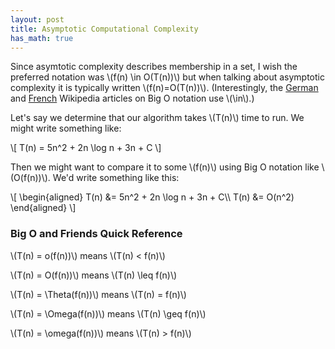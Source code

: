 ```yaml
---
layout: post
title: Asymptotic Computational Complexity
has_math: true
---
```


Since asymtotic complexity describes membership in a set,
I wish the preferred notation was \\(f(n) \in O(T(n))\\)
but when talking about asymptotic complexity
it is typically written \\(f(n)=O(T(n))\\).
(Interestingly, the
[German](https://de.wikipedia.org/wiki/Landau-Symbole#Definition)
and
[French](https://fr.wikipedia.org/wiki/Comparaison_asymptotique#La_famille_de_notations_de_Landau_O.2C_o.2C_.CE.A9.2C_.CF.89.2C_.CE.98.2C_.C3.95)
Wikipedia articles on Big O notation use \\(\in\\).)

Let's say we determine that our algorithm takes \\(T(n)\\) time to run.
We might write something like:

\\[
T(n) = 5n^2 + 2n \log n + 3n + C
\\]

Then we might want to compare it to some \\(f(n)\\) using Big O notation like
\\(O(f(n))\\). We'd write something like this:

\\[
\begin{aligned}
T(n) &= 5n^2 + 2n \log n + 3n + C\\\\
T(n) &= O(n^2)
\end{aligned}
\\]

### Big O and Friends Quick Reference

\\(T(n) = o(f(n))\\) means \\(T(n) < f(n)\\)

\\(T(n) = O(f(n))\\) means \\(T(n) \leq f(n)\\)

\\(T(n) = \Theta(f(n))\\) means \\(T(n) = f(n)\\)

\\(T(n) = \Omega(f(n))\\) means \\(T(n) \geq f(n)\\)

\\(T(n) = \omega(f(n))\\) means \\(T(n) > f(n)\\)
